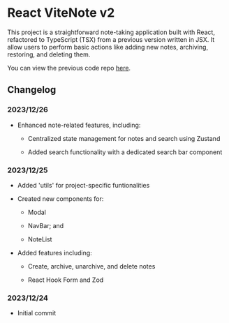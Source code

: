 # React ViteNote v2

This project is a straightforward note-taking application built with React, refactored to TypeScript (TSX) from a previous version written in JSX. It allow users to perform basic actions like adding new notes, archiving, restoring, and deleting them.

You can view the previous code repo [here](https://github.com/sepagian/react-vitenote-project).

## Changelog

### 2023/12/26

- Enhanced note-related features, including:

  - Centralized state management for notes and search using Zustand

  - Added search functionality with a dedicated search bar component

### 2023/12/25

- Added 'utils' for project-specific funtionalities

- Created new components for:

  - Modal

  - NavBar; and

  - NoteList

- Added features including:

  - Create, archive, unarchive, and delete notes

  - React Hook Form and Zod

### 2023/12/24

- Initial commit
